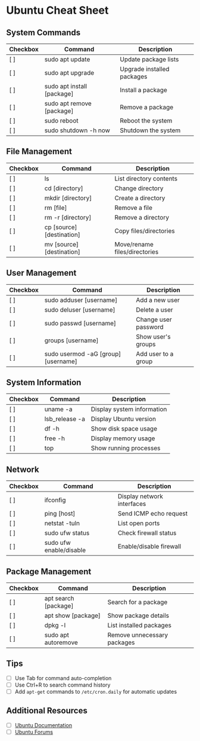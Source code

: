 # Ubuntu Cheat Sheet

## System Commands

| Checkbox | Command | Description |
|----------|---------|-------------|
| [ ] | sudo apt update | Update package lists |
| [ ] | sudo apt upgrade | Upgrade installed packages |
| [ ] | sudo apt install [package] | Install a package |
| [ ] | sudo apt remove [package] | Remove a package |
| [ ] | sudo reboot | Reboot the system |
| [ ] | sudo shutdown -h now | Shutdown the system |

## File Management

| Checkbox | Command | Description |
|----------|---------|-------------|
| [ ] | ls | List directory contents |
| [ ] | cd [directory] | Change directory |
| [ ] | mkdir [directory] | Create a directory |
| [ ] | rm [file] | Remove a file |
| [ ] | rm -r [directory] | Remove a directory |
| [ ] | cp [source] [destination] | Copy files/directories |
| [ ] | mv [source] [destination] | Move/rename files/directories |

## User Management

| Checkbox | Command | Description |
|----------|---------|-------------|
| [ ] | sudo adduser [username] | Add a new user |
| [ ] | sudo deluser [username] | Delete a user |
| [ ] | sudo passwd [username] | Change user password |
| [ ] | groups [username] | Show user's groups |
| [ ] | sudo usermod -aG [group] [username] | Add user to a group |

## System Information

| Checkbox | Command | Description |
|----------|---------|-------------|
| [ ] | uname -a | Display system information |
| [ ] | lsb_release -a | Display Ubuntu version |
| [ ] | df -h | Show disk space usage |
| [ ] | free -h | Display memory usage |
| [ ] | top | Show running processes |

## Network

| Checkbox | Command | Description |
|----------|---------|-------------|
| [ ] | ifconfig | Display network interfaces |
| [ ] | ping [host] | Send ICMP echo request |
| [ ] | netstat -tuln | List open ports |
| [ ] | sudo ufw status | Check firewall status |
| [ ] | sudo ufw enable/disable | Enable/disable firewall |

## Package Management

| Checkbox | Command | Description |
|----------|---------|-------------|
| [ ] | apt search [package] | Search for a package |
| [ ] | apt show [package] | Show package details |
| [ ] | dpkg -l | List installed packages |
| [ ] | sudo apt autoremove | Remove unnecessary packages |

## Tips
- [ ] Use Tab for command auto-completion
- [ ] Use Ctrl+R to search command history
- [ ] Add `apt-get` commands to `/etc/cron.daily` for automatic updates

## Additional Resources
- [ ] [Ubuntu Documentation](https://help.ubuntu.com/)
- [ ] [Ubuntu Forums](https://ubuntuforums.org/)
